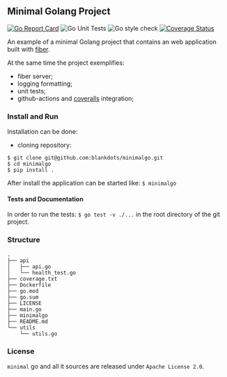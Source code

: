 

## Minimal Golang Project

[![Go Report Card](https://goreportcard.com/badge/github.com/blankdots/minimalgo)](https://goreportcard.com/report/github.com/blankdots/minimalgo)
![Go Unit Tests](https://github.com/blankdots/minimalgo/workflows/Go/badge.svg)
![Go style check](https://github.com/blankdots/minimalgo/workflows/Multilinters/badge.svg)
[![Coverage Status](https://coveralls.io/repos/github/blankdots/minimalgo/badge.svg?branch=main)](https://coveralls.io/github/blankdots/minimalgo?branch=main)

An example of a minimal Golang project that contains an web application built with [fiber](https://github.com/gofiber/fiber).

At the same time the project exemplifies:
* fiber server;
* logging formatting;
* unit tests;
* github-actions and [coveralls](https://coveralls.io/github/blankdots/minimalgo) integration;


### Install and Run

Installation can be done:
* cloning repository:
```
$ git clone git@github.com:blankdots/minimalgo.git
$ cd minimalgo
$ pip install .
```

After install the application can be started like: `$ minimalgo`

#### Tests and Documentation

In order to run the tests: `$ go test -v ./...` in the root directory of the git project.

###  Structure

```
.
├── api
│   ├── api.go
│   └── health_test.go
├── coverage.txt
├── Dockerfile
├── go.mod
├── go.sum
├── LICENSE
├── main.go
├── minimalgo
├── README.md
└── utils
    └── utils.go
```

### License

`minimal` go and all it sources are released under `Apache License 2.0`.
